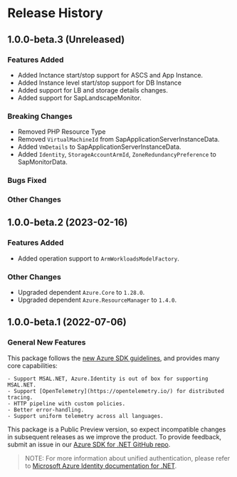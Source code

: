 # Release History

## 1.0.0-beta.3 (Unreleased)

### Features Added

- Added Inctance start/stop support for ASCS and App Instance.
- Added Instance level start/stop support for DB Instance
- Added support for LB and storage details changes.
- Added support for SapLandscapeMonitor.

### Breaking Changes

- Removed PHP Resource Type
- Removed `VirtualMachineId` from SapApplicationServerInstanceData.
- Added `VmDetails` to SapApplicationServerInstanceData.
- Added `Identity`, `StorageAccountArmId`, `ZoneRedundancyPreference` to SapMonitorData.

### Bugs Fixed

### Other Changes

## 1.0.0-beta.2 (2023-02-16)

### Features Added

- Added operation support to `ArmWorkloadsModelFactory`.

### Other Changes

- Upgraded dependent `Azure.Core` to `1.28.0`.
- Upgraded dependent `Azure.ResourceManager` to `1.4.0`.

## 1.0.0-beta.1 (2022-07-06)

### General New Features

This package follows the [new Azure SDK guidelines](https://azure.github.io/azure-sdk/general_introduction.html), and provides many core capabilities:

    - Support MSAL.NET, Azure.Identity is out of box for supporting MSAL.NET.
    - Support [OpenTelemetry](https://opentelemetry.io/) for distributed tracing.
    - HTTP pipeline with custom policies.
    - Better error-handling.
    - Support uniform telemetry across all languages.

This package is a Public Preview version, so expect incompatible changes in subsequent releases as we improve the product. To provide feedback, submit an issue in our [Azure SDK for .NET GitHub repo](https://github.com/Azure/azure-sdk-for-net/issues).

> NOTE: For more information about unified authentication, please refer to [Microsoft Azure Identity documentation for .NET](https://docs.microsoft.com//dotnet/api/overview/azure/identity-readme?view=azure-dotnet).
